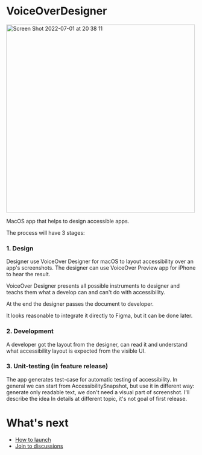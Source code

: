 # VoiceOverDesigner

<img width="500" alt="Screen Shot 2022-07-01 at 20 38 11" src="https://user-images.githubusercontent.com/3120680/176926458-f46bad3b-4235-47ca-ab18-fa203ddb61d2.png">

MacOS app that helps to design accessible apps.

The process will have 3 stages:

### 1. Design

Designer use VoiceOver Designer for macOS to layout accessibility over an app's screenshots. The designer can use VoiceOver Preview app for iPhone to hear the result.

VoiceOver Designer presents all possible instruments to designer and teachs them what a develop can and can't do with accessibility.

At the end the designer passes the document to developer.

It looks reasonable to integrate it directly to Figma, but it can be done later.

### 2. Development

A developer got the layout from the designer, can read it and understand what accessibility layout is expected from the visible UI.

### 3. Unit-testing (in feature release)

The app generates test-case for automatic testing of accessibility. In general we can start from AccessibilitySnapshot, but use it in different way: generate only readable text, we don't need a visual part of screenshot. I'll describe the idea In details at different topic, it's not goal of first release.

# What's next
- [How to launch](https://github.com/VODGroup/VoiceOverDesigner/wiki)
- [Join to discussions](https://github.com/VODGroup/VoiceOverDesigner/discussions)

